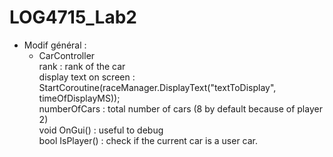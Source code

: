 # LOG4715_Lab2

* Modif général :  
	- CarController  
rank : rank of the car  
display text on screen : StartCoroutine(raceManager.DisplayText("textToDisplay", timeOfDisplayMS));  
numberOfCars : total number of cars (8 by default because of player 2)  
void OnGui() : useful to debug  
bool IsPlayer() : check if the current car is a user car.  
